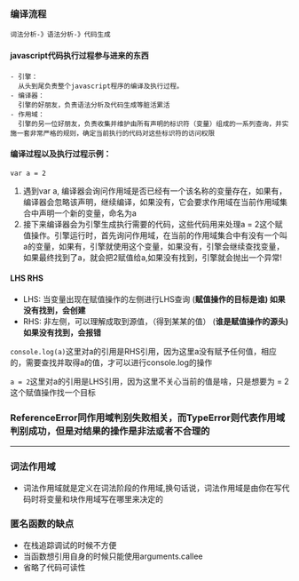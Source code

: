### 编译流程
    词法分析-》语法分析-》代码生成
#### javascript代码执行过程参与进来的东西
    - 引擎：
      从头到尾负责整个javascript程序的编译及执行过程。
    - 编译器：
      引擎的好朋友，负责语法分析及代码生成等脏活累活
    - 作用域：
      引擎的另一位好朋友，负责收集并维护由所有声明的标识符（变量）组成的一系列查询，并实施一套非常严格的规则，确定当前执行的代码对这些标识符的访问权限
#### 编译过程以及执行过程示例：
  `var a = 2`

  1. 遇到var a, 编译器会询问作用域是否已经有一个该名称的变量存在，如果有，编译器会忽略该声明，继续编译，如果没有，它会要求作用域在当前作用域集合中声明一个新的变量，命名为a
  2. 接下来编译器会为引擎生成执行需要的代码，这些代码用来处理a = 2这个赋值操作。引擎运行时，首先询问作用域，在当前的作用域集合中有没有一个叫a的变量，如果有，引擎就使用这个变量，如果没有，引擎会继续查找变量，如果最终找到了a，就会把2赋值给a,如果没有找到，引擎就会抛出一个异常!

#### LHS RHS
  - LHS: 当变量出现在赋值操作的左侧进行LHS查询 (**赋值操作的目标是谁) 如果没有找到，会创建**
  - RHS: 非左侧，可以理解成取到源值，（得到某某的值） (**谁是赋值操作的源头) 如果没有找到，会报错**

  `console.log(a)`这里对a的引用是RHS引用，因为这里a没有赋予任何值，相应的，需要查找并取得a的值，才可以进行console.log的操作

  `a = 2`这里对a的引用是LHS引用，因为这里不关心当前的值是啥，只是想要为 = 2 这个赋值操作找一个目标

### ReferenceError同作用域判别失败相关，而TypeError则代表作用域判别成功，但是对结果的操作是非法或者不合理的
---

### 词法作用域
 - 词法作用域就是定义在词法阶段的作用域,换句话说，词法作用域是由你在写代码时将变量和块作用域写在哪里来决定的

### 匿名函数的缺点
 - 在栈追踪调试的时候不方便
 - 当函数想引用自身的时候只能使用arguments.callee
 - 省略了代码可读性
